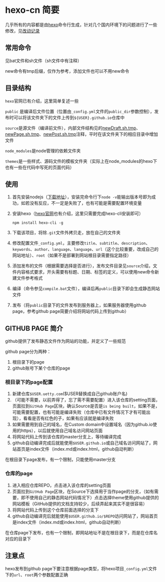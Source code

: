 # hexo-cn 简要

几乎所有的内容都是由[hexo](https://hexo.io/)命令行生成，针对几个国内环境下的问题进行了一些修改，见[改动记录](./modify.md)

## 常用命令

见bat文件和sh文件（sh文件中有注释）

new命令有tmp后缀，仅作为参考，添加文件也可以不用new命令



## 目录结构

`hexo`官网已有介绍，这里简单复述一些

`public` 是编译后文件位置（位置由`_config.yml`文件的`public_dir`参数控制），发布时可以将该文件夹下的文件上传到`${USER}.github.io`仓库中

`source`是源文件（编译前文件），内部文件结构见的[newDraft.sh.tmp](./newDraft.sh.tmp)、[newPage.sh.tmp](./newPage.sh.tmp)、[newPost.sh.tmp](./newPost.sh.tmp)注释，平时在该文件夹下的相应目录中增加文件

`node_modules`是node管理的依赖文件夹

`themes`是一些样式、源码文件的模板文件夹（实际上在node_modules的hexo下也有一些在代码中写死的页面代码）



## 使用

1. 首先安装nodejs（[下载地址](https://nodejs.org/zh-cn/download/)），安装完命令行下`node -v`能输出版本号即为成功，如若没有反应，不一定是失败了，也有可能是需要配置环境变量

2. 安装hexo（[hexo官网](https://hexo.io/)也有介绍，这里只需要完成hexo-cli安装即可）

   ```
   npm install hexo-cli -g
   ```

3. 下载该项目，将除`.git`文件外拷贝走，放在自己的文件夹
4. 修改配置文件`_config.yml`，主要修改`title`、`subtitle`、`description`、`keywords`、`author`、`language`、`language`、`url`（这个比较重要，改成自己的网站地址）、`root`（如果不是部署到网站根目录需要指定路径）
5. 添加发布的文件（根据需要选择是否进行），发布文件目录见`source`介绍，文件内容格式要求，开头需要有标题、日期、标签的定义，可以使用new命令新建文件参考格式
6. 编译（命令参见`compile.bat`文件），编译后再`public`目录下即会生成静态网站文件
7. 发布（将`public`目录下的文件发布到服务器上，如果服务器使用github page，参考github page简要介绍将网站代码上传到github）

## GITHUB PAGE 简介

github提供了发布静态文件作为网站的功能，并定义了一些规范

github page分为两种：

1. 根目录下的page
2. github账号下某个仓库的page

### 根目录下的page配置

1. 新建仓库`$USER.uetty.com`($USER替换成自己github账户名)
2. （可能不需要，以前弄得了，忘了需不需要配置）进入该仓库的setting页面，页面拉到`GitHub Page`区块，确认Source是否是`is being built`，如果不是，可能需要配置，也有可能是编译失败（仓库中已有文件情况下才有可能出现），看看是否有红色的子，如果有应该就是编译失败
3. 如果需要用到自己的域名，在Custom domain中设置域名（因为github.io使用的https），以后就使用自己域名访问网站页面
4. 将网站代码上传到该仓库的master分支上，等待编译完成
5. github自动编译完成后就能使用`$USER.github.io`或自己域名访问网站了，网站首页是index文件（index.md或index.html，github自动判断）

在根目录下page发布，有一个限制，只能使用master分支

### 仓库的page

1. 进入相应仓库REPO，点击进入该仓库的setting页面
2. 页面拉到`GitHub Page`区块，在Source下选择用于当作page的分支，（如有需要，即不使用自己的静态网站代码情况下）点击选择theme使用github提供的网站模板（GitHub提供的文档支持较少，后续弄起来其实不是很容易）
3. 将网站代码上传到这个仓库前面选择的分支下
4. github自动编译完后就能使用`$USER.github.io/$REPO`访问网站了，网站首页是index文件（index.md或index.html，github自动判断）

在仓库page下发布，也有一个限制，即网站地址不是在根目录下，而是在仓库名对应的目录下

## 注意点

hexo发布到github page下要注意根据page类型，将hexo项目`_config.yml`文件下的`url`、`root`两个参数配置正确

